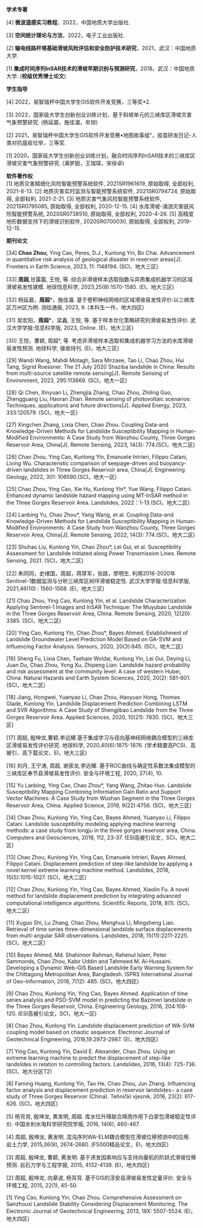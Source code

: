 **学术专著** 

[4] **微波遥感实习教程**，2022，中国地质大学出版社.

[3] **空间统计理论与方法**，2022，电子工业出版社.

[2] **输电线路杆塔基础滑坡风险评估和安全防护技术研究**，2021，武汉：中国地质大学.

[1] **集成时间序列InSAR技术的滑坡早期识别与预测研究**，2018，武汉：中国地质大学. (**校级优秀博士论文**)



 **学生指导**  

[4] 2022，易智瑞杯中国大学生GIS软件开发竞赛，三等奖*2.

[3] 2022，国家级大学生创新创业训练计划，基于斜坡单元的三峡库区滑坡灾害气象预警研究. (杨延晨，施佳湄，牟旭)

[2] 2021，易智瑞杯中国大学生GIS软件开发竞赛•地图故事组”，疫苗研发日记-人类对抗瘟疫壮举，三等奖.

[1] 2020，国家级大学生创新创业训练计划，融合时间序列InSAR技术的三峡库区滑坡灾害气象预警研究. (满梦甜，王瑞琛，宋徐卓)


 
 **软件著作权**  
[1]	地质灾害精细化风险智能预警系统软件, 2021SR1961619, 原始取得, 全部权利, 2021-8-13.
[2]	地质灾害实时监测与智能预警系统软件, 2021SR0794724, 原始取得, 全部权利, 2021-2-21.
[3]	地质灾害气象风险智能预警系统软件, 2021SR0795085, 原始取得, 全部权利, 2020-12-15.
[4]	水库滑坡-涌浪灾害链风险智能预警系统, 2020SR0738510, 原始取得, 全部权利, 2020-4-26.
[5]	高精度地形数据支持下的滑坡识别软件, 2020SR0700030, 原始取得, 全部权利, 2019-12-15.



 **期刊论文** 

[34] **Chao Zhou**, Ying Cao, Peres, D.J., Kunlong Yin, Bo Chai. Advancement in quantitative risk analysis of geological disaster in reservoir areas[J]. Frontiers in Earth Science, 2023, 11: 1148194. (SCI，地大三区)

[33] **周超**,甘露露, 王悦, 等. 综合非滑坡样本选取指数与异质集成机器学习的区域滑坡易发性建模. 地球信息科学, 2023,25(8):1570-1585. (EI，地大三区)

[32] 杨延晨，**周超***，施佳湄. 基于卷积神经网络的区域滑坡易发性评价:以三峡库区万州区为例. 测绘通报, 2023, 9. (本科生一作，地大四区)

[31] 吴宏阳，**周超***，梁鑫, 王悦, 等. 基于样本优化策略研究的滑坡易发性评价. 武汉大学学报:信息科学版, 2023, Online. (EI，地大三区)

[30] 王悦，曹颖,  周超*, 等. 考虑非滑坡样本选取和集成机器学习方法的水库滑坡易发性预测. 地球科学, 接收待刊. (EI，地大三区)

[29] Wandi Wang, Mahdi Motagh, Sara Mirzaee, Tao Li, Chao Zhou, Hui Tang, Sigrid Roessner. The 21 July 2020 Shaziba landslide in China: Results from multi-source satellite remote sensing[J].  Remote Sensing of Environment, 2023, 295:113669. (SCI，地大一区)

[28] Qi Chen, Xinyuan Li, Zhengjia Zhang, Chao Zhou, Zhiling Guo, Zhengguang Liu, Haoran Zhan. Remote sensing of photovoltaic scenarios: Techniques, applications and future directions[J]. Applied Energy, 2023, 333:120579. (SCI，地大一区)

[27] Xingchen Zhang, Lixia Chen, Chao Zhou. Coupling Data-and Knowledge-Driven Methods for Landslide Susceptibility Mapping in Human-Modified Environments: A Case Study from Wanzhou County, Three Gorges Reservoir Area, China[J]. Remote Sensing, 2023, 14(3): 774.(SCI，地大二区)

[26] Chao Zhou, Ying Cao, Kunlong Yin, Emanuele Intrieri, Filippo Catani, Lixing Wu. Characteristic comparison of seepage-driven and buoyancy-driven landslides in Three Gorges Reservoir area, China[J]. Engineering Geology, 2022, 301: 106590.(SCI，地大一区)

[25] Chao Zhou, Ying Cao, Xie Hu, Kunlong Yin*, Yue Wang, Filippo Catani. Enhanced dynamic landslide hazard mapping using MT-InSAR method in the Three Gorges Reservoir Area. Landslides, 2022：1-13.(SCI，地大二区)

[24] Lanbing Yu, Chao Zhou*, Yang Wang, et al. Coupling Data-and Knowledge-Driven Methods for Landslide Susceptibility Mapping in Human-Modified Environments: A Case Study from Wanzhou County, Three Gorges Reservoir Area, China[J]. Remote Sensing, 2022, 14(3): 774.(SCI，地大二区)

[23] Shuhao Liu, Kunlong Yin, Chao Zhou*, Lei Gui, et al. Susceptibility Assessment for Landslide Initiated along Power Transmission Lines. Remote Sensing, 2021. (SCI，地大二区)

[22] 朱同同，史绪国，周超，蒋厚军，张路，廖明生. 利用2016-2020年Sentinel-1数据监测与分析三峡库区树坪滑坡稳定性. 武汉大学学报:信息科学版, 2021,46(10) : 1560-1568. (EI，地大三区)

[21] Chao Zhou, Ying Cao, Kunlong Yin, et al. Landslide Characterization Applying Sentinel-1 Images and InSAR Technique: The Muyubao Landslide in the Three Gorges Reservoir Area, China. Remote Sensing, 2020, 12(20): 3385. (SCI，地大二区)

[20] Ying Cao, Kunlong Yin, Chao Zhou*, Bayes Ahmed. Establishment of Landslide Groundwater Level Prediction Model Based on GA-SVM and Influencing Factor Analysis. Sensors, 2020, 20(3):845. (SCI，地大二区)

[19] Sheng Fu, Lixia Chen, Tsehaie Woldai, Kunlong Yin, Lei Gui, Deying Li, Juan Du, Chao Zhou, Yong Xu, Zhipeng Lian. Landslide hazard probability and risk assessment at the community level: A case of western Hubei, China. Natural Hazards and Earth System Sciences, 2020, 20(2): 581-601. (SCI，地大二区)

[18] Jiang, Hongwei, Yuanyao Li, Chao Zhou, Haoyuan Hong, Thomas Glade, Kunlong Yin. Landslide Displacement Prediction Combining LSTM and SVR Algorithms: A Case Study of Shengjibao Landslide from the Three Gorges Reservoir Area. Applied Sciences, 2020, 10(21): 7830. (SCI，地大三区)

[17] 周超, 殷坤龙,曹颖,李远耀.基于集成学习与径向基神经网络耦合模型的三峡库区滑坡易发性评价研究. 地球科学, 2020,40(6):1875-1876. (学术精要高PCSI、高被引、高下载论文，EI，地大三区)

[16] 刘月, 王宁涛, 周超, 谢家龙,李远耀. 基于ROC曲线与确定性系数法集成模型的三峡库区奉节县滑坡易发性评价. 安全与环境工程, 2020, 27(4), 10.

[15] Yu Lanbing, Ying Cao, Chao Zhou*, Yang Wang, Zhitao Huo. Landslide Susceptibility Mapping Combining Information Gain Ratio and Support Vector Machines: A Case Study from Wushan Segment in the Three Gorges Reservoir Area, China. Applied Science, 2019, 9(22):4756. (SCI，地大三区)

[14] Chao Zhou, Kunlong Yin, Ying Cao, Bayes Ahmed, Yuanyao Li, Filippo Catani. Landslide susceptibility modeling applying machine learning methods: a case study from longju in the three gorges reservoir area, China. Computers and Geosciences, 2018, 112, 23-37. (ESI高被引论文，SCI，地大二区)


[13] Chao Zhou, Kunlong Yin, Ying Cao, Emanuele Intrieri, Bayes Ahmed, Filippo Catani. Displacement prediction of step-like landslide by applying a novel kernel extreme learning machine method. Landslides, 2018, 15(5):1015-1027. (SCI，地大二区)

[12] Chao Zhou, Kunlong Yin, Ying Cao, Bayes Ahmed, Xiaolin Fu. A novel method for landslide displacement prediction by integrating advanced computational intelligence algorithms. Scientific Reports, 2018, 8(1). (SCI，地大二区)

[11] Xuguo Shi, Lu Zhang, Chao Zhou, Menghua Li, Mingsheng Liao. Retrieval of time series three-dimensional landslide surface displacements from multi-angular SAR observations. Landslides, 2018, 15(11):2211-2225. (SCI，地大二区)

[10] Bayes Ahmed, Md. Shahinoor Rahman, Rahenul Islam, Peter Sammonds, Chao Zhou, Kabir Uddin and Tahmeed M. Al-Hussaini. Developing a Dynamic Web-GIS Based Landslide Early Warning System for the Chittagong Metropolitan Area, Bangladesh. ISPRS International Journal of Geo-Information, 2018, 7(12): 485. (SCI，地大四区)

[9] Chao Zhou, Kunlong Yin, Ying Cao, Bayes Ahmed. Application of time series analysis and PSO-SVM model in predicting the Bazimen landslide in the Three Gorges Reservoir, China. Engineering Geology, 2016, 204:108-120. (ESI高被引论文，SCI，地大一区)


[8] Chao Zhou, Kunlong Yin. Landslide displacement prediction of WA-SVM coupling model based on chaotic sequence. Electronic Journal of Geotechnical Engineering, 2016,19:2973-2987. (EI，地大四区)

[7] Ying Cao, Kunlong Yin, David E. Alexander, Chao Zhou. Using an extreme learning machine to predict the displacement of step-like landslides in relation to controlling factors. Landslides, 2016, 13(4): 725-736. (SCI，地大分区T2)

[6] Faming Huang, Kunlong Yin, Tao He, Chao Zhou, Jun Zhang. Influencing factor analysis and displacement prediction in reservoir landslides− a case study of Three Gorges Reservoir (China). Tehnički vjesnik, 2016, 23(2): 617-626.  (SCI，地大四区)

[5] 杨背背, 殷坤龙, 黄发明, 周超. 库水位升降联合降雨作用下白家包滑坡稳定性评价. 中国水利水电科学研究院学报, 2016, 14(6), 460-467.


[4] 周超, 殷坤龙, 黄发明. 混沌序列WA-ELM耦合模型在滑坡位移预测中的应用. 岩土力学, 2015,36(9), 2674-2680. (F5000精品论文，EI，地大四区)

[3] 周超, 殷坤龙, 曹颖, 黄发明. 基于诱发因素响应与支持向量机的阶跃式滑坡位移预测. 岩石力学与工程学报, 2015, 4132-4139. (EI，地大四区)

[2] 周超, 殷坤龙, 向章波, 杨背背. 基于GIS的淳安县滑坡易发性定量评价. 安全与环境工程, 2015, 22(1), 45-50. 

[1] Ying Cao, Kunlong Yin, Chao Zhou. Comprehensive Assessment on Sanzhouxi Landslide Stability Considering Displacement Monitoring. The Electronic Journal of Geotechnical Engineering, 2013, 18X: 5507-5524. (EI，地大四区)




